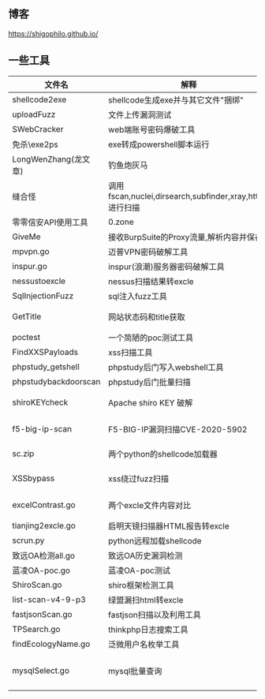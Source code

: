 ## 博客
https://shigophilo.github.io/

## 一些工具
|文件名|解释|备注|
|----|----|----|
| shellcode2exe | shellcode生成exe并与其它文件"捆绑" | [这里](https://github.com/shigophilo/shellcode2exe) |
| uploadFuzz | 文件上传漏洞测试 | [这里](https://github.com/shigophilo/uploadFuzz) |
| SWebCracker | web端账号密码爆破工具 | [这里](https://github.com/shigophilo/SWebCracker) |
| 免杀\exe2ps | exe转成powershell脚本运行 | [这里](https://github.com/shigophilo/tools/tree/master/%E5%85%8D%E6%9D%80/exe2ps)|
| LongWenZhang(龙文章) | 钓鱼炮灰马 | [这里](https://github.com/shigophilo/LongWenZhang)|
| 缝合怪 | 调用fscan,nuclei,dirsearch,subfinder,xray,httpx,进行扫描 | [这里](https://github.com/shigophilo/stitchMonster) |
| 零零信安API使用工具 | 0.zone | [这里](https://github.com/shigophilo/0_zone) |
| GiveMe | 接收BurpSuite的Proxy流量,解析内容并保存 | [这里](https://github.com/shigophilo/GiveMe) |
|mpvpn.go|迈普VPN密码破解工具|已完成|
|inspur.go|inspur(浪潮)服务器密码破解工具|已完成|
|nessustoexcle|nessus扫描结果转excle|计划中|
|SqlInjectionFuzz|sql注入fuzz工具|计划中|
|GetTitle|网站状态码和title获取|不是很完善,凑合用吧先|
|poctest|一个简陋的poc测试工具|待完善|
|FindXXSPayloads|xss扫描工具|就这样吧|
|phpstudy_getshell|phpstudy后门写入webshell工具|已完成|
|phpstudybackdoorscan|phpstudy后门批量扫描|已完成|
|shiroKEYcheck|Apache shiro KEY 破解|还没写???感觉已完成了,|
|f5-big-ip-scan|F5-BIG-IP漏洞扫描CVE-2020-5902|poc不是很完善,能用|
|sc.zip|两个python的shellcode加载器|scrun http://x.x.x.x/32|
|XSSbypass|xss绕过fuzz扫描|打算写一下,方便刷洞|
|excelContrast.go|两个excle文件内容对比|还差根据漏洞分类|
|tianjing2excle.go|启明天镜扫描器HTML报告转excle||
|scrun.py|python远程加载shellcode|别人的|
|致远OA检测all.go|致远OA历史漏洞检测|没找到环境测试|
|蓝凌OA-poc.go|蓝凌OA-poc测试|没找到环境测试|
| ShiroScan.go | shiro框架检测工具 | |
| list-scan-v4-9-p3 | 绿盟漏扫html转excle | 贺sc作品 |
| fastjsonScan.go | fastjson扫描以及利用工具 | |
| TPSearch.go | thinkphp日志搜索工具 |  |
| findEcologyName.go | 泛微用户名枚举工具 | |
| mysqlSelect.go | mysql批量查询 | 验证fscan结果中的mysql弱口令 |

